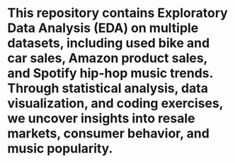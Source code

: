 # This repository contains Exploratory Data Analysis (EDA) on multiple datasets, including used bike and car sales, Amazon product sales, and Spotify hip-hop music trends. Through statistical analysis, data visualization, and coding exercises, we uncover insights into resale markets, consumer behavior, and music popularity. 
